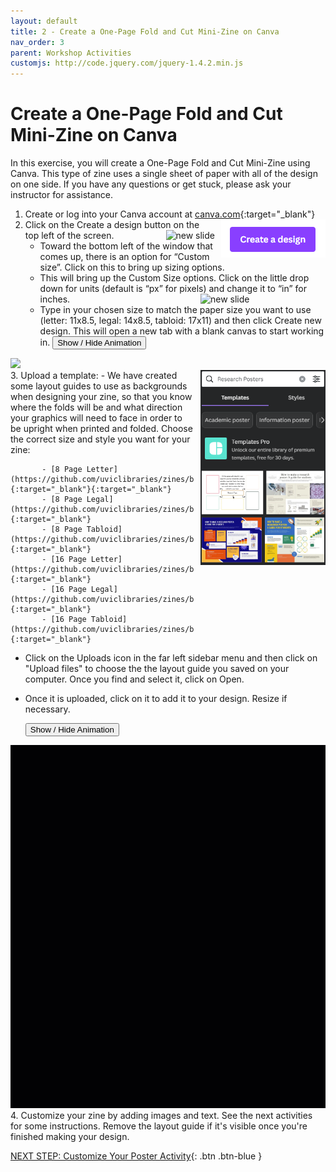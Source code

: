 ```yaml
---
layout: default
title: 2 - Create a One-Page Fold and Cut Mini-Zine on Canva
nav_order: 3
parent: Workshop Activities
customjs: http://code.jquery.com/jquery-1.4.2.min.js
---
```


# Create a One-Page Fold and Cut Mini-Zine on Canva

In this exercise, you will create a One-Page Fold and Cut Mini-Zine using Canva. This type of zine uses a single sheet of paper with all of the design on one side. If you have any questions or get stuck, please ask your instructor for assistance. 

1.  Create or log into your Canva account at 
[canva.com](https://ww.canva.com/){:target="_blank"}  <img src="images/01.png" alt="new slide" style="float:right;margin-left:10px;">
2.  Click on the Create a design button on the top left of the screen.  <img src="images/02.png" alt="new slide" style="float:right;margin-left:10px;">
    - Toward the bottom left of the window that comes up, there is an option for “Custom size”. Click on this to bring up sizing options. 
    - This will bring up the Custom Size options. Click on the little drop down for units (default is “px” for pixels) and change it to “in” for inches.  <img src="images/03.png" alt="new slide" style="float:right;width:200px;margin-left:10px;">
    - Type in your chosen size to match the paper size you want to use (letter: 11x8.5, legal: 14x8.5, tabloid: 17x11) and then click Create new design. This will open a new tab with a blank canvas to start working in.
<button onclick="toggle('gif1')">Show / Hide Animation </button>
<div id="gif1">
      <img src="images/canva-p1.gif">
      </div>
3. Upload a template: <img src="images/04.png" alt="new slide" style="float:right;width:200px;margin-left:10px;">
   -  We have created some layout guides to use as backgrounds when designing your zine, so that you know where the folds will be and what direction your graphics will need to face in order to be upright when printed and folded. Choose the correct size and style you want for your zine:
   
           - [8 Page Letter](https://github.com/uviclibraries/zines/blob/7a0759fefa86100d84d51f66b2a7eef689f0b432/images/8pageSingleTemplate.png){:target="_blank"}{:target="_blank"}
           - [8 Page Legal](https://github.com/uviclibraries/zines/blob/7a0759fefa86100d84d51f66b2a7eef689f0b432/images/8pageSingleLegalTemplate.png){:target="_blank"}
           - [8 Page Tabloid](https://github.com/uviclibraries/zines/blob/7a0759fefa86100d84d51f66b2a7eef689f0b432/images/8pageSingleTabloidTemplate.png){:target="_blank"}
           - [16 Page Letter](https://github.com/uviclibraries/zines/blob/7a0759fefa86100d84d51f66b2a7eef689f0b432/images/16pageSingleLetterTemplate.png){:target="_blank"}
           - [16 Page Legal](https://github.com/uviclibraries/zines/blob/7a0759fefa86100d84d51f66b2a7eef689f0b432/images/16pageSingleLegalTemplate.png){:target="_blank"}
           - [16 Page Tabloid](https://github.com/uviclibraries/zines/blob/7a0759fefa86100d84d51f66b2a7eef689f0b432/images/16pageSingleTabloidTemplate.png){:target="_blank"}

   -  Click on the Uploads icon in the far left sidebar menu and then click on "Upload files" to choose the the layout guide you saved on your computer. Once you find and select it, click on Open.
   -  Once it is uploaded, click on it to add it to your design. Resize if necessary.
 
         <button onclick="toggle('gif5')">Show / Hide Animation </button>
<div id="gif5">
      <img src="images/canva-pp5.gif">
      </div>
4. Customize your zine by adding images and text. See the next activities for some instructions. Remove the layout guide if it's visible once you're finished making your design.


[NEXT STEP: Customize Your Poster Activity](act-2.html){: .btn .btn-blue }
